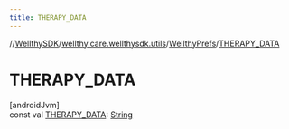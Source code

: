 ```yaml
---
title: THERAPY_DATA
---
```

//[WellthySDK](../../../index.html)/[wellthy.care.wellthysdk.utils](../index.html)/[WellthyPrefs](index.html)/[THERAPY_DATA](-t-h-e-r-a-p-y_-d-a-t-a.html)



# THERAPY_DATA



[androidJvm]\
const val [THERAPY_DATA](-t-h-e-r-a-p-y_-d-a-t-a.html): [String](https://kotlinlang.org/api/latest/jvm/stdlib/kotlin/-string/index.html)




